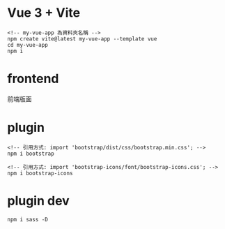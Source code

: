 # Vue 3 + Vite
```
<!-- my-vue-app 為資料夾名稱 -->
npm create vite@latest my-vue-app --template vue
cd my-vue-app
npm i
```
# frontend
前端版面

# plugin
```
<!-- 引用方式: import 'bootstrap/dist/css/bootstrap.min.css'; -->
npm i bootstrap 

<!-- 引用方式: import 'bootstrap-icons/font/bootstrap-icons.css'; -->
npm i bootstrap-icons
```

# plugin dev
```
npm i sass -D
```